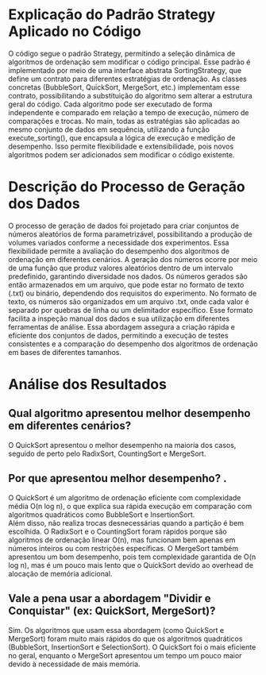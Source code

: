 # Explicação do Padrão Strategy Aplicado no Código

O código segue o padrão Strategy, permitindo a seleção dinâmica de algoritmos de ordenação sem modificar o código principal. Esse padrão é implementado por meio de uma interface abstrata SortingStrategy, que define um contrato para diferentes estratégias de ordenação. As classes concretas (BubbleSort, QuickSort, MergeSort, etc.) implementam esse contrato, possibilitando a substituição do algoritmo sem alterar a estrutura geral do código. Cada algoritmo pode ser executado de forma independente e comparado em relação a tempo de execução, número de comparações e trocas. No main, todas as estratégias são aplicadas ao mesmo conjunto de dados em sequência, utilizando a função execute_sorting(), que encapsula a lógica de execução e medição de desempenho. Isso permite flexibilidade e extensibilidade, pois novos algoritmos podem ser adicionados sem modificar o código existente. 

 

# Descrição do Processo de Geração dos Dados

O processo de geração de dados foi projetado para criar conjuntos de números aleatórios de forma parametrizável, possibilitando a produção de volumes variados conforme a necessidade dos experimentos. Essa flexibilidade permite a avaliação do desempenho dos algoritmos de ordenação em diferentes cenários. A geração dos números ocorre por meio de uma função que produz valores aleatórios dentro de um intervalo predefinido, garantindo diversidade nos dados. Os números gerados são então armazenados em um arquivo, que pode estar no formato de texto (.txt) ou binário, dependendo dos requisitos do experimento. No formato de texto, os números são organizados em um arquivo .txt, onde cada valor é separado por quebras de linha ou um delimitador específico. Esse formato facilita a inspeção manual dos dados e sua utilização em diferentes ferramentas de análise. Essa abordagem assegura a criação rápida e eficiente dos conjuntos de dados, permitindo a execução de testes consistentes e a comparação do desempenho dos algoritmos de ordenação em bases de diferentes tamanhos. 

 

# Análise dos Resultados

## Qual algoritmo apresentou melhor desempenho em diferentes cenários?  
 
O QuickSort apresentou o melhor desempenho na maioria dos casos, seguido de perto pelo RadixSort, CountingSort e MergeSort. 
 

## Por que apresentou melhor desempenho?                                     .  
 
O QuickSort é um algoritmo de ordenação eficiente com complexidade média O(n log n), o que explica sua rápida execução em comparação com algoritmos quadráticos como BubbleSort e InsertionSort.  
Além disso, não realiza trocas desnecessárias quando a partição é bem escolhida. O RadixSort e o CountingSort foram rápidos porque são algoritmos de ordenação linear O(n), mas funcionam bem apenas em números inteiros ou com restrições específicas. O MergeSort também apresentou um bom desempenho, pois tem complexidade garantida de O(n log n), mas é um pouco mais lento que o QuickSort devido ao overhead de alocação de memória adicional. 
 

## Vale a pena usar a abordagem "Dividir e Conquistar" (ex: QuickSort, MergeSort)?  
 
Sim. Os algoritmos que usam essa abordagem (como QuickSort e MergeSort) foram muito mais rápidos do que os algoritmos quadráticos (BubbleSort, InsertionSort e SelectionSort). O QuickSort foi o mais eficiente no geral, enquanto o MergeSort apresentou um tempo um pouco maior devido à necessidade de mais memória. 

 
